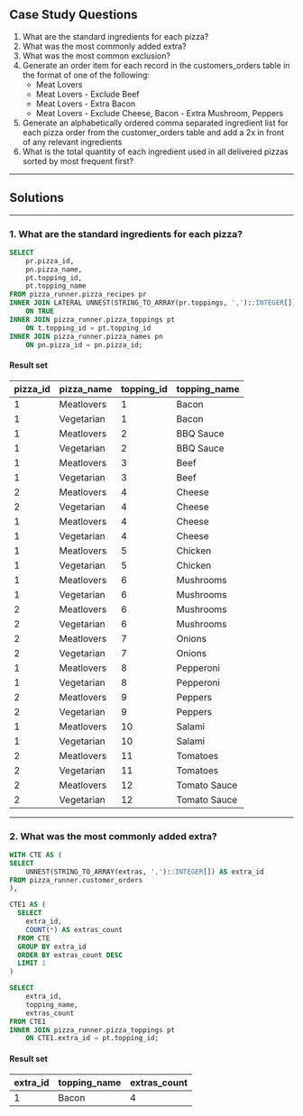 ## Case Study Questions

1. What are the standard ingredients for each pizza?
2. What was the most commonly added extra?
3. What was the most common exclusion?
4. Generate an order item for each record in the customers_orders table in the format of one of the following:
     - Meat Lovers
     - Meat Lovers - Exclude Beef
     - Meat Lovers - Extra Bacon
     - Meat Lovers - Exclude Cheese, Bacon - Extra Mushroom, Peppers
5. Generate an alphabetically ordered comma separated ingredient list for each pizza order from the customer_orders table and add a 2x in front of any relevant ingredients
6. What is the total quantity of each ingredient used in all delivered pizzas sorted by most frequent first?
---

## Solutions

---

### 1. What are the standard ingredients for each pizza?

```sql
SELECT
    pr.pizza_id,
    pn.pizza_name,
    pt.topping_id,
    pt.topping_name
FROM pizza_runner.pizza_recipes pr
INNER JOIN LATERAL UNNEST(STRING_TO_ARRAY(pr.toppings, ',')::INTEGER[]) AS t(topping_id) 
	ON TRUE
INNER JOIN pizza_runner.pizza_toppings pt
	ON t.topping_id = pt.topping_id
INNER JOIN pizza_runner.pizza_names pn
	ON pn.pizza_id = pn.pizza_id;
```
#### Result set

| pizza_id | pizza_name | topping_id | topping_name |
| -------- | ---------- | ---------- | ------------ |
| 1        | Meatlovers | 1          | Bacon        |
| 1        | Vegetarian | 1          | Bacon        |
| 1        | Meatlovers | 2          | BBQ Sauce    |
| 1        | Vegetarian | 2          | BBQ Sauce    |
| 1        | Meatlovers | 3          | Beef         |
| 1        | Vegetarian | 3          | Beef         |
| 2        | Meatlovers | 4          | Cheese       |
| 2        | Vegetarian | 4          | Cheese       |
| 1        | Meatlovers | 4          | Cheese       |
| 1        | Vegetarian | 4          | Cheese       |
| 1        | Meatlovers | 5          | Chicken      |
| 1        | Vegetarian | 5          | Chicken      |
| 1        | Meatlovers | 6          | Mushrooms    |
| 1        | Vegetarian | 6          | Mushrooms    |
| 2        | Meatlovers | 6          | Mushrooms    |
| 2        | Vegetarian | 6          | Mushrooms    |
| 2        | Meatlovers | 7          | Onions       |
| 2        | Vegetarian | 7          | Onions       |
| 1        | Meatlovers | 8          | Pepperoni    |
| 1        | Vegetarian | 8          | Pepperoni    |
| 2        | Meatlovers | 9          | Peppers      |
| 2        | Vegetarian | 9          | Peppers      |
| 1        | Meatlovers | 10         | Salami       |
| 1        | Vegetarian | 10         | Salami       |
| 2        | Meatlovers | 11         | Tomatoes     |
| 2        | Vegetarian | 11         | Tomatoes     |
| 2        | Meatlovers | 12         | Tomato Sauce |
| 2        | Vegetarian | 12         | Tomato Sauce |

---

### 2. What was the most commonly added extra?

```sql
WITH CTE AS (  
SELECT
	UNNEST(STRING_TO_ARRAY(extras, ',')::INTEGER[]) AS extra_id
FROM pizza_runner.customer_orders
),

CTE1 AS (
  SELECT
    extra_id,
    COUNT(*) AS extras_count
  FROM CTE
  GROUP BY extra_id
  ORDER BY extras_count DESC
  LIMIT 1
)

SELECT
    extra_id,
    topping_name,
    extras_count
FROM CTE1
INNER JOIN pizza_runner.pizza_toppings pt
	ON CTE1.extra_id = pt.topping_id;
```
#### Result set

| extra_id | topping_name | extras_count |
| -------- | ------------ | ------------ |
| 1        | Bacon        | 4            |
